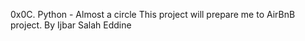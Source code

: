 0x0C. Python - Almost a circle
This project will prepare me to AirBnB project.
By Ijbar Salah Eddine
